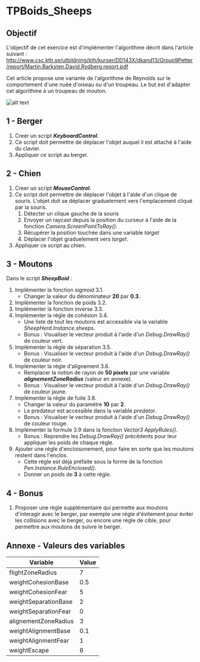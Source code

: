 ﻿# TPBoids_Sheeps

## Objectif

L'objectif de cet exercice est d'implémenter l'algorithme décrit dans l'article suivant :
http://www.csc.kth.se/utbildning/kth/kurser/DD143X/dkand13/Group9Petter/report/Martin.Barksten.David.Rydberg.report.pdf

Cet article propose une variante de l'algorithme de Reynolds sur le comportement d'une nuée d'oiseau ou d'un troupeau. Le but est d'adapter cet algorithme à un troupeau de mouton.

![alt text](Resultat.gif "Resultat")

## 1 - Berger

1. Creer un script __*KeyboardControl*__.
1. Ce script doit permettre de déplacer l'objet auquel il est attaché à l'aide du clavier.
1. Appliquer ce script au berger.

## 2 - Chien

1. Creer un script __*MouseControl*__.
1. Ce script doit permettre de déplacer l'objet à l'aide d'un clique de souris. L'objet doit se déplacer graduelement vers l'emplacement cliqué par la souris.
	1. Détecter un clique gauche de la souris
	1. Envoyer un raycast depuis la position du curseur à l'aide de la fonction *Camera.ScreenPointToRay()*.
	1. Récupérer la position touchée dans une variable *target*
	1. Déplacer l'objet graduelement vers *target*.
1. Appliquer ce script au chien.

## 3 - Moutons

Dans le script __*SheepBoid*__ :

1. Implémenter la fonction sigmoid 3.1.
	* Changer la valeur du dénominateur __20__ par __0.3__.
1. Implémenter la fonction de poids 3.2.
1. Implémenter la fonction inverse 3.3.
1. Implémenter la régle de cohésion 3.4.
	* Une liste de tout les moutons est accessible via la variable *SheepHerd.Instance.sheeps*.
	* Bonus : Visualiser le vecteur produit à l'aide d'un *Debug.DrawRay()* de couleur vert.
1. Implémenter la régle de séparation 3.5.
	* Bonus : Visualiser le vecteur produit à l'aide d'un *Debug.DrawRay()* de couleur noir.
1. Implémenter la régle d'alignement 3.6.
	* Remplacer la notion de rayon de __50 pixels__ par une variable __*alignementZoneRadius*__ (valeur en annexe).
	* Bonus : Visualiser le vecteur produit à l'aide d'un *Debug.DrawRay()* de couleur jaune.
1. Implémenter la régle de fuite 3.8.
	* Changer la valeur du paramètre __10__ par __2__.
	* Le predateur est accessible dans la variable *predator*.
	* Bonus : Visualiser le vecteur produit à l'aide d'un *Debug.DrawRay()* de couleur rouge.
1. Implémenter la formule 3.9 dans la fonction *Vector3 ApplyRules()*.
	* Bonus : Reprendre les *Debug.DrawRay()* précédents pour leur appliquer les poids de chaque règle.
1. Ajouter une régle d'encloisonement, pour faire en sorte que les moutons restent dans l'enclos.
	* Cette règle est déjà préfaite sous la forme de la fonction *Pen.Instance.RuleEnclosed()*.
	* Donner un poids de __3__ à cette règle.

## 4 - Bonus

1. Proposer une règle supplémentaire qui permette aux moutons d'interagir avec le berger, par exemple une régle d'évitement pour éviter les collisions avec le berger, ou encore une régle de cible, pour permettre aux moutons de suivre le berger.

## Annexe - Valeurs des variables

| Variable             | Value |
|----------------------|-------|
| flightZoneRadius     | 7     |
| weightCohesionBase   | 0.5   |
| weightCohesionFear   | 5     |
| weightSeparationBase | 2     |
| weightSeparationFear | 0     |
| alignementZoneRadius | 3     |
| weightAlignmentBase  | 0.1   |
| weightAlignmentFear  | 1     |
| weightEscape         | 6     |
